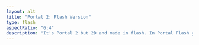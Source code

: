 ```yaml
---
layout: alt
title: "Portal 2: Flash Version"
type: flash
aspectRatio: "6:4"
description: "It's Portal 2 but 2D and made in flash. In Portal Flash you have to solve a series of puzzles based on the portal gun use q and e to shoot portals. :)"
---
```

